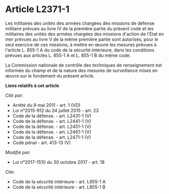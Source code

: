 # Article L2371-1

Les militaires des unités des armées chargées des missions de défense militaire prévues au livre IV de la première partie du
présent code et les militaires des unités des armées chargées des missions d'action de l'Etat en mer prévues au livre V de la
même première partie sont autorisés, pour le seul exercice de ces missions, à mettre en œuvre les mesures prévues à l'article
L. 855-1 A du code de la sécurité intérieure, dans les conditions prévues aux articles L. 855-1 A et L. 855-1 B du même
code. 

La Commission nationale de contrôle des techniques de renseignement est informée du champ et de la nature des mesures de
surveillance mises en œuvre sur le fondement du présent article.

**Liens relatifs à cet article**

_Cité par_:

  - Arrêté du 9 mai 2011 - art. 1 (VD)
  - Loi n°2015-912 du 24 juillet 2015 - art. 23
  - Code de la défense. - art. L2431-1 (V)
  - Code de la défense. - art. L2441-1 (V)
  - Code de la défense. - art. L2451-1 (V)
  - Code de la défense. - art. L2461-1 (V)
  - Code de la défense. - art. L2471-1 (V)
  - Code pénal - art. 413-13 (V)

_Modifié par_:

  - Loi n°2017-1510 du 30 octobre 2017 - art. 18

_Cite_:

  - Code de la sécurité intérieure - art. L855-1 A
  - Code de la sécurité intérieure - art. L855-1 B
